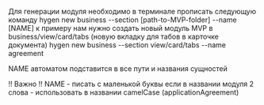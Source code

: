 Для генерации модуля необходимо в терминале прописать следующую команду
hygen new business --section [path-to-MVP-folder] --name [NAME]
к примеру нам нужно создать новый модуль MVP в business/view/card/tabs (новую вкладку для табов в карточке документа)
hygen new business --section view/card/tabs --name agreement

NAME автоматом подставится в все пути и названия сущностей

!! Важно !!
NAME - писать с маленькой буквы
если в названии модуля 2 слова - использовать в названии camelCase (applicationAgreement)